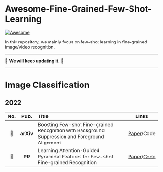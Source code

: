 # Awesome-Fine-Grained-Few-Shot-Learning

[![Awesome](https://cdn.rawgit.com/sindresorhus/awesome/d7305f38d29fed78fa85652e3a63e154dd8e8829/media/badge.svg)](https://github.com/sindresorhus/awesome)

In this repository, we mainly focus on few-shot learning in fine-grained image/video recognition. 

--------------------------------------------------------------------------------------

:running: **We will keep updating it.** :running:    

--------------------------------------------------------------------------------------
# Image Classification
## 2022       
**No.** | **Pub.** | **Title** | **Links** 
:-: | :-: | :-  | :-: 
 :triangular_flag_on_post: | **arXiv** | Boosting Few-shot Fine-grained Recognition with Background Suppression and Foreground Alignment | [Paper](https://arxiv.org/abs/2210.01439)/Code
 :triangular_flag_on_post: | **PR** | Learning Attention-Guided Pyramidal Features for Few-shot Fine-grained Recognition | [Paper](https://www.sciencedirect.com/science/article/pii/S0031320322002734)/[Code](https://github.com/CSer-Tang-hao/AGPF-FSFG) 